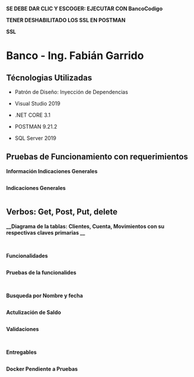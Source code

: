 
**SE DEBE DAR CLIC Y ESCOGER: EJECUTAR CON BancoCodigo**


**TENER DESHABILITADO LOS SSL EN POSTMAN**


**__SSL__**
<img src="/ImagenesReadme/SSL.png" alt=""/>



# Banco - Ing. Fabián Garrido

## Técnologias Utilizadas 

- Patrón de Diseño: Inyección de Dependencias


- Visual Studio 2019


- .NET CORE 3.1


- POSTMAN 9.21.2


- SQL Server 2019


## Pruebas de Funcionamiento con requerimientos


**__Información Indicaciones Generales__**


<img src="/ImagenesReadme/infoIndicaciones.png" alt=""/>


**__Indicaciones Generales__**


<img src="/ImagenesReadme/indicacionesGenerales.png" alt=""/>



## Verbos: Get, Post, Put, delete 



**__Diagrama de la tablas: Clientes, Cuenta, Movimientos con su respectivas claves primarias __**



<img src="/ImagenesReadme/diagram.png" alt=""/>



<img src="/ImagenesReadme/base.png" alt=""/>


**__Funcionalidades__**



<img src="/ImagenesReadme/funcionalidades.png" alt=""/>




**__Pruebas de la funcionalides__**





<img src="/ImagenesReadme/postmanUno.png" alt=""/>




<img src="/ImagenesReadme/postmanDos.png" alt=""/>




**__Busqueda por Nombre y fecha__**



<img src="/ImagenesReadme/busquedaPorFechayNombre.png" alt=""/>



**__Actulización de Saldo__**



<img src="/ImagenesReadme/actualizarSaldo.png" alt=""/>




**__Validaciones__**



<img src="/ImagenesReadme/validacionesUno.png" alt=""/>




<img src="/ImagenesReadme/validacionesDos.png" alt=""/>


**__Entregables__**




<img src="/ImagenesReadme/entregables.png" alt=""/>





**__Docker Pendiente a Pruebas__**



<img src="/ImagenesReadme/dockerUno.png" alt=""/>




<img src="/ImagenesReadme/dockerDos.png" alt=""/>




